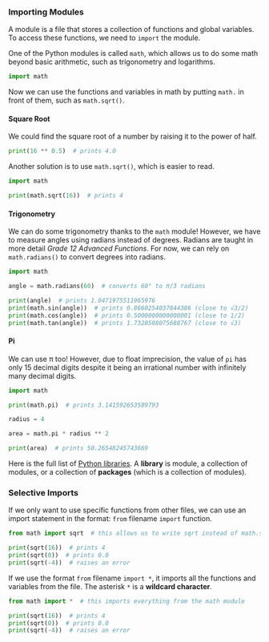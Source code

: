 ### Importing Modules

A module is a file that stores a collection of functions and global variables. To access these functions, we need to `import` the module. 

One of the Python modules is called `math`, which allows us to do some math beyond basic arithmetic, such as trigonometry and logarithms.

```python
import math
```

Now we can use the functions and variables in math by putting `math.` in front of them, such as `math.sqrt()`.

#### Square Root

We could find the square root of a number by raising it to the power of half.

```python
print(16 ** 0.5)  # prints 4.0
```

Another solution is to use `math.sqrt()`, which is easier to read.

```python
import math

print(math.sqrt(16))  # prints 4
```

#### Trigonometry

We can do some trigonometry thanks to the `math` module! However, we have to measure angles using radians instead of degrees. Radians are taught in more detail *Grade 12 Advanced Functions*. For now, we can rely on `math.radians()` to convert degrees into radians.

```python
import math

angle = math.radians(60)  # converts 60° to π/3 radians

print(angle)  # prints 1.0471975511965976
print(math.sin(angle))  # prints 0.8660254037844386 (close to √3/2)
print(math.cos(angle))  # prints 0.5000000000000001 (close to 1/2)
print(math.tan(angle))  # prints 1.7320508075688767 (close to √3)
```

#### Pi

We can use π too! However, due to float imprecision, the value of `pi` has only 15 decimal digits despite it being an irrational number with infinitely many decimal digits.

```python
import math

print(math.pi)  # prints 3.141592653589793

radius = 4

area = math.pi * radius ** 2

print(area)  # prints 50.26548245743669
```

Here is the full list of [Python libraries](https://docs.python.org/3/library/). A **library** is module, a collection of modules, or a collection of **packages** (which is a collection of modules).

### Selective Imports

If we only want to use specific functions from other files, we can use an import statement in the format: `from` filename `import` function. 

```python
from math import sqrt  # this allows us to write sqrt instead of math.sqrt

print(sqrt(16))  # prints 4
print(sqrt(0))  # prints 0.0
print(sqrt(-4))  # raises an error
```

If we use the format `from` filename `import *`, it imports all the functions and variables from the file. The asterisk `*` is a **wildcard character**.

```python
from math import *  # this imports everything from the math module

print(sqrt(16))  # prints 4
print(sqrt(0))  # prints 0.0
print(sqrt(-4))  # raises an error
```

